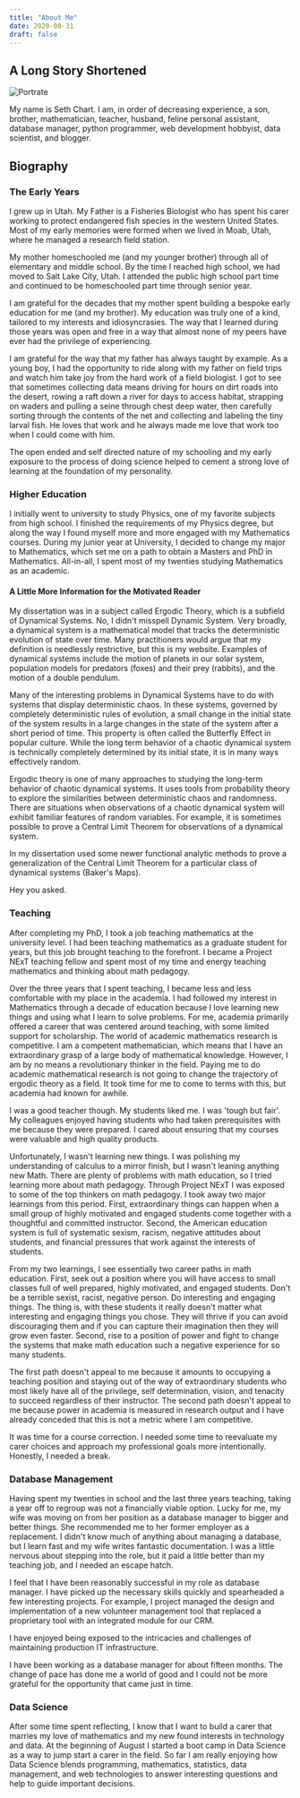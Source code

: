 ```yaml
---
title: "About Me"
date: 2020-08-31
draft: false
---
```

## A Long Story Shortened
![Portrate](PortrateLarge.png)

My name is Seth Chart. I am, in order of decreasing experience, a son, brother, mathematician, teacher, husband, feline personal assistant, database manager, python programmer, web development hobbyist,  data scientist, and blogger.  

## Biography

### The Early Years

I grew up in Utah. My Father is a Fisheries Biologist who has spent his carer working to protect endangered fish species in the western United States. Most of my early memories were formed when we lived in Moab, Utah, where he managed a research field station.

My mother homeschooled me (and my younger brother) through all of elementary and middle school. By the time I reached high school, we had moved to Salt Lake City, Utah. I attended the public high school part time and continued to be homeschooled part time through senior year.

I am grateful for the decades that my mother spent building a bespoke early education for me (and my brother). My education was truly one of a kind, tailored to my interests and idiosyncrasies. The way that I learned during those years was open and free in a way that almost none of my peers have ever had the privilege of experiencing. 

I am grateful for the way that my father has always taught by example. As a young boy, I had the opportunity to ride along with my father on field trips and watch him take joy from the hard work of a field biologist. I got to see that sometimes collecting data means driving for hours on dirt roads into the desert, rowing a raft down a river for days to access habitat, strapping on waders and pulling a seine through chest deep water, then carefully sorting through the contents of the net and collecting and labeling the tiny larval fish. He loves that work and he always made me love that work too when I could come with him. 

The open ended and self directed nature of my schooling and my early exposure to the process of doing science helped to cement a strong love of learning at the foundation of my personality.

### Higher Education

I initially went to university to study Physics, one of my favorite subjects from high school. I finished the requirements of my Physics degree, but along the way I found myself more and more engaged with my Mathematics courses. During my junior year at University, I decided to change my major to Mathematics, which set me on a path to obtain a Masters and PhD in Mathematics. All-in-all, I spent most of my twenties studying Mathematics as an academic. 

#### A Little More Information for the Motivated Reader

My dissertation was in a subject called Ergodic Theory, which is a subfield of Dynamical Systems. No, I didn't misspell Dynamic System. Very broadly, a dynamical system is a mathematical model that tracks the deterministic evolution of state over time. Many practitioners would argue that my definition is needlessly restrictive, but this is my website. Examples of dynamical systems include the motion of planets in our solar system, population models for predators (foxes) and their prey (rabbits), and the motion of a double pendulum.

Many of the interesting problems in Dynamical Systems have to do with systems that display deterministic chaos. In these systems, governed by completely deterministic rules of evolution, a small change in the initial state of the system results in a large changes in the state of the system after a short period of time. This property is often called the Butterfly Effect in popular culture. While the long term behavior of a chaotic dynamical system is technically completely determined by its initial state, it is in many ways effectively random.

Ergodic theory is one of many approaches to studying the long-term behavior of chaotic dynamical systems. It uses tools from probability theory to explore the similarities between deterministic chaos and randomness. There are situations when observations of a chaotic dynamical system will exhibit familiar features of random variables. For example, it is sometimes possible to prove a Central Limit Theorem for observations of a dynamical system.

In my dissertation used some newer functional analytic methods to prove a generalization of the Central Limit Theorem for a particular class of dynamical systems (Baker's Maps).

Hey you asked.

### Teaching

After completing my PhD, I took a job teaching mathematics at the university level. I had been teaching mathematics as a graduate student for years, but this job brought teaching to the forefront. I became a Project NExT teaching fellow and spent most of my time and energy teaching mathematics and thinking about math pedagogy.

 Over the three years that I spent teaching, I became less and less comfortable with my place in the academia. I had followed my interest in Mathematics through a decade of education because I love learning new things and using what I learn to solve problems. For me, academia primarily offered a career that was centered around teaching, with some limited support for scholarship. The world of academic mathematics research is competitive. I am a competent mathematician, which means that I have an extraordinary grasp of a large body of mathematical knowledge. However, I am by no means a revolutionary thinker in the field. Paying me to do academic mathematical research is not going to change the trajectory of ergodic theory as a field. It took time for me to come to terms with this, but academia had known for awhile.

I was a good teacher though. My students liked me. I was 'tough but fair'. My colleagues enjoyed having students who had taken prerequisites with me because they were prepared. I cared about ensuring that my courses were valuable and high quality products. 

Unfortunately, I wasn't learning new things. I was polishing my understanding of calculus to a mirror finish, but I wasn't leaning anything new Math. There are plenty of problems with math education, so I tried learning more about math pedagogy. Through Project NExT I was exposed to some of the top thinkers on math pedagogy. I took away two major learnings from this period. First, extraordinary things can happen when a small group of highly motivated and engaged students come together with a thoughtful and committed instructor. Second, the American education system is full of systematic sexism, racism, negative attitudes about students, and financial pressures that work against the interests of students. 

From my two learnings, I see essentially two career paths in math education. First, seek out a position where you will have access to small classes full of well prepared, highly motivated, and engaged students. Don't be a terrible sexist, racist, negative person. Do interesting and engaging things. The thing is, with these students it really doesn't matter what interesting and engaging things you chose. They will thrive if you can avoid discouraging them and if you can capture their imagination then they will grow even faster. Second, rise to a position of power and fight to change the systems that make math education such a negative experience for so many students. 

The first path doesn't appeal to me because it amounts to occupying a teaching position and staying out of the way of extraordinary students who most likely have all of the privilege, self determination, vision, and tenacity to succeed regardless of their instructor. The second path doesn't appeal to me because power in academia is measured in research output and I have already conceded that this is not a metric where I am competitive.

It was time for a course correction. I needed some time to reevaluate my carer choices and approach my professional goals more intentionally. Honestly, I needed a break.

### Database Management

Having spent my twenties in school and the last three years teaching, taking a year off to regroup was not a financially viable option. Lucky for me, my wife was moving on from her position as a database manager to bigger and better things. She recommended me to her former employer as a replacement. I didn't know much of anything about managing a database, but I learn fast and my wife writes fantastic documentation. I was a little nervous about stepping into the role, but it paid a little better than my teaching job, and I needed an escape hatch.

I feel that I have been reasonably successful in my role as database manager. I have picked up the necessary skills quickly and spearheaded a few interesting projects. For example, I project managed the design and implementation of a new volunteer management tool that replaced a proprietary tool with an integrated module for our CRM. 

I have enjoyed being exposed to the intricacies and challenges of maintaining production IT infrastructure. 

I have been working as a database manager for about fifteen months. The change of pace has done me a world of good and I could not be more grateful for the opportunity that came just in time.

### Data Science

After some time spent reflecting, I know that I want to build a carer that marries my love of mathematics and my new found interests in technology and data. At the beginning of August I started a boot camp in Data Science as a way to jump start a carer in the field. So far I am really enjoying how Data Science blends programming, mathematics, statistics, data management, and web technologies to answer interesting questions and help to guide important decisions.  
